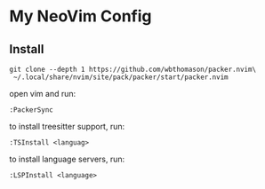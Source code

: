 # My NeoVim Config

## Install

```
git clone --depth 1 https://github.com/wbthomason/packer.nvim\
 ~/.local/share/nvim/site/pack/packer/start/packer.nvim
```

open vim and run:
```
:PackerSync
```


to install treesitter support, run:
```
:TSInstall <languag>
```

to install language servers, run:
```
:LSPInstall <language>
```
